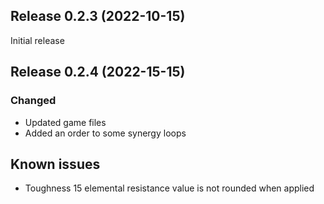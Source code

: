 ## Release 0.2.3 (2022-10-15)
Initial release

## Release 0.2.4 (2022-15-15)
### Changed
- Updated game files
- Added an order to some synergy loops

## Known issues
- Toughness 15 elemental resistance value is not rounded when applied 